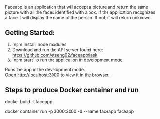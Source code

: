 Faceapp is an application that will accept a picture and return the same picture with all the faces identified with a box. If the application recognizes a face it will display the name of the person. If not, it will return unknown.

## Getting Started:

1. 'npm install' node modules
2. Download and run the API server found here: https://github.com/etseng02/faceappflask
3. 'npm start' to run the application in development mode

Runs the app in the development mode.<br />
Open [http://localhost:3000](http://localhost:3000) to view it in the browser.

## Steps to produce Docker container and run

docker build -t faceapp .

docker container run -p 3000:3000 -d --name faceapp faceapp
